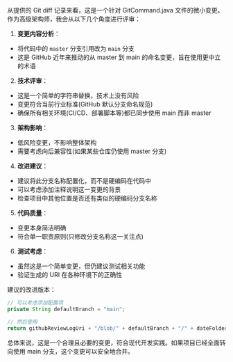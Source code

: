 从提供的 Git diff 记录来看，这是一个针对 GitCommand.java 文件的微小变更。作为高级架构师，我会从以下几个角度进行评审：

1. **变更内容分析**：
- 将代码中的 `master` 分支引用改为 `main` 分支
- 这是 GitHub 近年来推动的从 master 到 main 的命名变更，旨在使用更中立的术语

2. **技术评审**：
- 这是一个简单的字符串替换，技术上没有风险
- 变更符合当前行业标准(GitHub 默认分支命名规范)
- 确保所有相关环境(CI/CD、部署脚本等)都已同步使用 main 而非 master

3. **架构影响**：
- 低风险变更，不影响整体架构
- 需要考虑向后兼容性(如果某些仓库仍使用 master 分支)

4. **改进建议**：
- 建议将此分支名称配置化，而不是硬编码在代码中
- 可以考虑添加注释说明这一变更的背景
- 检查项目中其他位置是否还有类似的硬编码分支名称

5. **代码质量**：
- 变更本身简洁明确
- 符合单一职责原则(只修改分支名称这一关注点)

6. **测试考虑**：
- 虽然这是一个简单变更，但仍建议测试相关功能
- 验证生成的 URI 在各种环境下的正确性

建议的改进版本：
```java
// 可以考虑添加配置项
private String defaultBranch = "main";

// 然后使用
return githubReviewLogUri + "/blob/" + defaultBranch + "/" + dateFolderName + "/" + fileName;
```

总体来说，这是一个合理且必要的变更，符合现代开发实践。如果项目已经全面转向使用 main 分支，这个变更可以安全地合并。